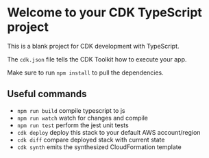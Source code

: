 # Welcome to your CDK TypeScript project

This is a blank project for CDK development with TypeScript.

The `cdk.json` file tells the CDK Toolkit how to execute your app.

Make sure to run `npm install` to pull the dependencies.

## Useful commands

* `npm run build`   compile typescript to js
* `npm run watch`   watch for changes and compile
* `npm run test`    perform the jest unit tests
* `cdk deploy`      deploy this stack to your default AWS account/region
* `cdk diff`        compare deployed stack with current state
* `cdk synth`       emits the synthesized CloudFormation template
